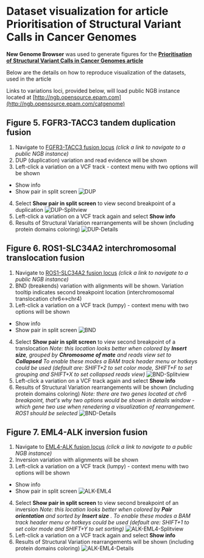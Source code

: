 # Dataset visualization for article **Prioritisation of Structural Variant Calls in Cancer Genomes**

**New Genome Browser** was used to generate figures for the **[Prioritisation of Structural Variant Calls in Cancer Genomes article](http://biorxiv.org/content/early/2016/11/04/084640)**

Below are the details on how to reproduce visualization of the datasets, used in the article

Links to variations loci, provided below, will load public NGB instance located at [http://ngb.opensource.epam.com](http://ngb.opensource.epam.com/catgenome)

## Figure 5. FGFR3-TACC3 tandem duplication fusion

1. Navigate to [FGFR3-TACC3 fusion locus](http://ngb.opensource.epam.com/catgenome/#/GRCh38/4/1727714/1729323?rewrite=Off&tracks=%5B%7B%22h%22%3A20%2C%22s%22%3A%7B%7D%2C%22b%22%3A%22GRCh38%22%2C%22p%22%3A%22FGFR3-TACC-Fusion-Sample%22%7D%2C%7B%22h%22%3A53%2C%22s%22%3A%7B%22g%22%3A%22collapsed%22%7D%2C%22b%22%3A%22GRCh38_Genes%22%2C%22p%22%3A%22FGFR3-TACC-Fusion-Sample%22%7D%2C%7B%22h%22%3A41%2C%22s%22%3A%7B%22v%22%3A%22Collapsed%22%7D%2C%22b%22%3A%22FGFR3-TACC-Fusion.vcf%22%2C%22p%22%3A%22FGFR3-TACC-Fusion-Sample%22%7D%2C%7B%22h%22%3A475%2C%22s%22%3A%7B%22a%22%3Atrue%2C%22c%22%3A%22pairOrientation%22%2C%22c1%22%3Atrue%2C%22d%22%3Atrue%2C%22g1%22%3A%22default%22%2C%22i%22%3Atrue%2C%22m%22%3Atrue%2C%22r%22%3A1%2C%22s1%22%3Afalse%2C%22s2%22%3Atrue%2C%22s3%22%3Afalse%2C%22v1%22%3Afalse%7D%2C%22b%22%3A%22FGFR3-TACC-Fusion.bam%22%2C%22p%22%3A%22FGFR3-TACC-Fusion-Sample%22%7D%5D) *(click a link to navigate to a public NGB instance)*
2. DUP (duplication) variation and read evidence will be shown
3. Left-click a variation on a VCF track - context menu with two options will be shown
 * Show info
 * Show pair in split screen
![DUP](../installation/images/docker-8.png)
4. Select **Show pair in split screen** to view second breakpoint of a duplication
![DUP-Splitview](../installation/images/docker-9.png)
5. Left-click a variation on a VCF track again and select **Show info**
6. Results of Structural Variation rearrangements will be shown (including protein domains coloring)
![DUP-Details](../installation/images/docker-7.png)


## Figure 6. ROS1-SLC34A2 interchromosomal translocation fusion

1. Navigate to [ROS1-SLC34A2 fusion locus](http://ngb.opensource.epam.com/catgenome/#/GRCh38/6/117336964/117337328?rewrite=Off&tracks=%5B%7B%22b%22%3A%22GRCh38%22%2C%22p%22%3A%22SV_Sample2%22%2C%22h%22%3A20%2C%22s%22%3A%7B%7D%7D%2C%7B%22b%22%3A%22GRCh38_Genes%22%2C%22p%22%3A%22SV_Sample2%22%2C%22h%22%3A122%2C%22s%22%3A%7B%22g%22%3A%22collapsed%22%7D%7D%2C%7B%22b%22%3A%22sample_2-lumpy.vcf%22%2C%22p%22%3A%22SV_Sample2%22%2C%22h%22%3A63%2C%22s%22%3A%7B%22v%22%3A%22Collapsed%22%7D%7D%2C%7B%22b%22%3A%22sv_sample_2.bam%22%2C%22p%22%3A%22SV_Sample2%22%2C%22h%22%3A410%2C%22s%22%3A%7B%22a%22%3Atrue%2C%22c%22%3A%22insertSize%22%2C%22c1%22%3Atrue%2C%22d%22%3Atrue%2C%22g1%22%3A%22chromosomeOfMate%22%2C%22i%22%3Atrue%2C%22m%22%3Atrue%2C%22r%22%3A0%2C%22s1%22%3Afalse%2C%22s2%22%3Atrue%2C%22s3%22%3Afalse%2C%22v1%22%3Afalse%7D%7D%5D) *(click a link to navigate to a public NGB instance)*
2. BND (breakends) variation with alignments will be shown. Variation tooltip indicates second breakpoint location (interchromosomal translocation chr6<->chr4)
3. Left-click a variation on a VCF track (lumpy) - context menu with two options will be shown
 * Show info
 * Show pair in split screen
![BND](../installation/images/docker-4.png)
4. Select **Show pair in split screen** to view second breakpoint of a translocation
*Note: this location looks better when colored by **Insert size**, grouped by **Chromosome of mate** and reads view set to **Collapsed** To enable these modes a BAM track header menu or hotkeys could be used (default are: SHIFT+2 to set color mode, SHIFT+F to set grouping and SHIFT+X to set collapsed reads view)*
![BND-Splitview](../installation/images/docker-5.png)
5.  Left-click a variation on a VCF track again and select **Show info**
6. Results of Structural Variation rearrangements will be shown (including protein domains coloring)
*Note: there are two genes located at chr6 breakpoint, that's why two options would be shown in details window - which gene two use when renedering a visualization of rearrangement. ROS1 should be selected*
![BND-Details](../installation/images/docker-6.png)

## Figure 7. EML4-ALK inversion fusion

1. Navigate to [EML4-ALK fusion locus](http://ngb.opensource.epam.com/catgenome/#/GRCh38/2/29224570/29224993?rewrite=Off&tracks=%5B%7B%22b%22%3A%22GRCh38%22%2C%22p%22%3A%22SV_Sample1%22%2C%22h%22%3A20%2C%22s%22%3A%7B%7D%7D%2C%7B%22b%22%3A%22GRCh38_Genes%22%2C%22p%22%3A%22SV_Sample1%22%2C%22h%22%3A55%2C%22s%22%3A%7B%22g%22%3A%22collapsed%22%7D%7D%2C%7B%22b%22%3A%22sample_1-lumpy.vcf%22%2C%22p%22%3A%22SV_Sample1%22%2C%22h%22%3A42%2C%22s%22%3A%7B%22v%22%3A%22Collapsed%22%7D%7D%2C%7B%22b%22%3A%22sv_sample_1.bam%22%2C%22p%22%3A%22SV_Sample1%22%2C%22h%22%3A462%2C%22s%22%3A%7B%22a%22%3Atrue%2C%22c%22%3A%22pairOrientation%22%2C%22c1%22%3Atrue%2C%22d%22%3Atrue%2C%22g1%22%3A%22default%22%2C%22i%22%3Atrue%2C%22m%22%3Atrue%2C%22r%22%3A1%2C%22s1%22%3Afalse%2C%22s2%22%3Atrue%2C%22s3%22%3Afalse%2C%22v1%22%3Afalse%7D%7D%5D) *(click a link to navigate to a public NGB instance)*
2. Inversion variation with alignments will be shown
3. Left-click a variation on a VCF track (lumpy) - context menu with two options will be shown
 * Show info
 * Show pair in split screen
![ALK-EML4](../installation/images/docker-1.png)
4. Select **Show pair in split screen** to view second breakpoint of an inversion
*Note: this location looks better when colored by **Pair orientation** and sorted by **Insert size** . To enable these modes a BAM track header menu or hotkeys could be used (default are: SHIFT+1 to set color mode and SHIFT+Y to set sorting)*
![ALK-EML4-Splitview](../installation/images/docker-2.png)
5.  Left-click a variation on a VCF track again and select **Show info**
6. Results of Structural Variation rearrangements will be shown (including protein domains coloring)
![ALK-EML4-Details](../installation/images/docker-3.png)
